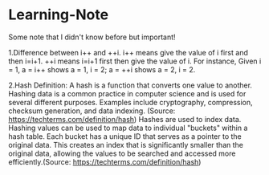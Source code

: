 # Learning-Note
Some note that I didn't know before but important!

1.Difference between i++ and ++i. i++ means give the value of i first and then i=i+1. ++i means i=i+1 first then give the value of i. For instance, Given i = 1, a = i++ shows a = 1, i = 2; a = ++i shows a = 2, i = 2.

2.Hash
Definition: A hash is a function that converts one value to another. Hashing data is a common practice in computer science and is used for several different purposes. Examples include cryptography, compression, checksum generation, and data indexing. (Source: https://techterms.com/definition/hash)
Hashes are used to index data. Hashing values can be used to map data to individual "buckets" within a hash table. Each bucket has a unique ID that serves as a pointer to the original data. This creates an index that is significantly smaller than the original data, allowing the values to be searched and accessed more efficiently.(Source: https://techterms.com/definition/hash)
